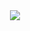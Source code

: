 <div align = "center">
    <a href = "https://hub.docker.com/repository/docker/zerohertzkr/airflow-continuous-training/general">
        <img src="https://img.shields.io/badge/Docker Hub-zerohertzkr/airflow--continuous--training-800a0a?style=for-the-badge&logo=Docker&logoColor=800a0a"/>
    </a>
</div>